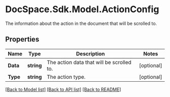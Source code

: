 # DocSpace.Sdk.Model.ActionConfig
The information about the action in the document that will be scrolled to.

## Properties

Name | Type | Description | Notes
------------ | ------------- | ------------- | -------------
**Data** | **string** | The action data that will be scrolled to. | [optional] 
**Type** | **string** | The action type. | [optional] 

[[Back to Model list]](../README.md#documentation-for-models) [[Back to API list]](../README.md#documentation-for-api-endpoints) [[Back to README]](../README.md)

